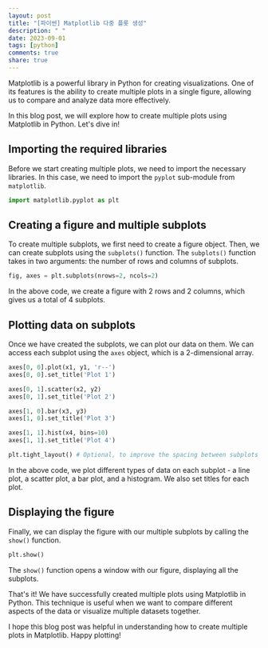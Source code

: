 ```yaml
---
layout: post
title: "[파이썬] Matplotlib 다중 플롯 생성"
description: " "
date: 2023-09-01
tags: [python]
comments: true
share: true
---
```


Matplotlib is a powerful library in Python for creating visualizations. One of its features is the ability to create multiple plots in a single figure, allowing us to compare and analyze data more effectively.

In this blog post, we will explore how to create multiple plots using Matplotlib in Python. Let's dive in!

## Importing the required libraries

Before we start creating multiple plots, we need to import the necessary libraries. In this case, we need to import the `pyplot` sub-module from `matplotlib`.

```python
import matplotlib.pyplot as plt
```

## Creating a figure and multiple subplots

To create multiple subplots, we first need to create a figure object. Then, we can create subplots using the `subplots()` function. The `subplots()` function takes in two arguments: the number of rows and columns of subplots.

```python
fig, axes = plt.subplots(nrows=2, ncols=2)
```

In the above code, we create a figure with 2 rows and 2 columns, which gives us a total of 4 subplots.

## Plotting data on subplots

Once we have created the subplots, we can plot our data on them. We can access each subplot using the `axes` object, which is a 2-dimensional array.

```python
axes[0, 0].plot(x1, y1, 'r--')
axes[0, 0].set_title('Plot 1')

axes[0, 1].scatter(x2, y2)
axes[0, 1].set_title('Plot 2')

axes[1, 0].bar(x3, y3)
axes[1, 0].set_title('Plot 3')

axes[1, 1].hist(x4, bins=10)
axes[1, 1].set_title('Plot 4')

plt.tight_layout() # Optional, to improve the spacing between subplots
```

In the above code, we plot different types of data on each subplot - a line plot, a scatter plot, a bar plot, and a histogram. We also set titles for each plot.

## Displaying the figure

Finally, we can display the figure with our multiple subplots by calling the `show()` function.

```python
plt.show()
```

The `show()` function opens a window with our figure, displaying all the subplots.

That's it! We have successfully created multiple plots using Matplotlib in Python. This technique is useful when we want to compare different aspects of the data or visualize multiple datasets together.

I hope this blog post was helpful in understanding how to create multiple plots in Matplotlib. Happy plotting!